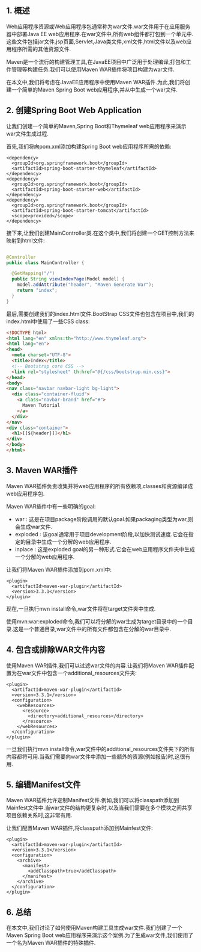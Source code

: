 ## 1. 概述

Web应用程序资源或Web应用程序包通常称为war文件.war文件用于在应用服务器中部署Java EE
web应用程序.在war文件中,所有web组件都打包到一个单元中.这些文件包括jar文件,jsp页面,Servlet,Java类文件,xml文件,html文件以及web应用程序所需的其他资源文件.

Maven是一个流行的构建管理工具,在JavaEE项目中广泛用于处理编译,打包和工件管理等构建任务.我们可以使用Maven WAR插件将项目构建为war文件.

在本文中,我们将考虑在JavaEE应用程序中使用Maven WAR插件.为此,我们将创建一个简单的Maven Spring Boot web应用程序,并从中生成一个war文件.

## 2. 创建Spring Boot Web Application

让我们创建一个简单的Maven,Spring Boot和Thymeleaf web应用程序来演示war文件生成过程.

首先,我们将向pom.xml添加构建Spring Boot web应用程序所需的依赖:

```
<dependency>
  <groupId>org.springframework.boot</groupId>
  <artifactId>spring-boot-starter-thymeleaf</artifactId>
</dependency>
<dependency>
  <groupId>org.springframework.boot</groupId>
  <artifactId>spring-boot-starter-web</artifactId>
</dependency>
<dependency>
  <groupId>org.springframework.boot</groupId>
  <artifactId>spring-boot-starter-tomcat</artifactId>
  <scope>provided</scope>
</dependency>
```

接下来,让我们创建MainController类.在这个类中,我们将创建一个GET控制方法来映射到html文件:

```java

@Controller
public class MainController {

  @GetMapping("/")
  public String viewIndexPage(Model model) {
    model.addAttribute("header", "Maven Generate War");
    return "index";
  }
}
```

最后,需要创建我们的index.html文件.BootStrap CSS文件也包含在项目中,我们的index.html中使用了一些CSS class:

```html
<!DOCTYPE html>
<html lang="en" xmlns:th="http://www.thymeleaf.org">
<html lang="en">
<head>
  <meta charset="UTF-8">
  <title>Index</title>
  <!-- Bootstrap core CSS -->
  <link rel="stylesheet" th:href="@{/css/bootstrap.min.css}">
</head>
<body>
<nav class="navbar navbar-light bg-light">
  <div class="container-fluid">
    <a class="navbar-brand" href="#">
      Maven Tutorial
    </a>
  </div>
</nav>
<div class="container">
  <h1>[[${header}]]</h1>
</div>
</body>
</html>
```

## 3. Maven WAR插件

Maven WAR插件负责收集并将web应用程序的所有依赖项,classes和资源编译成web应用程序包.

Maven WAR插件中有一些明确的goal:

+ war : 这是在项目package阶段调用的默认goal.如果packaging类型为war,则会生成war文件.
+ exploded : 该goal通常用于项目development阶段,以加快测试速度.它会在指定的目录中生成一个分解的web应用程序.
+ inplace : 这是exploded goal的另一种形式.它会在web应用程序文件夹中生成一个分解的web应用程序.

让我们将Maven WAR插件添加到pom.xml中:

```
<plugin>
  <artifactId>maven-war-plugin</artifactId>
  <version>3.3.1</version>
</plugin>
```

现在,一旦执行mvn install命令,war文件将在target文件夹中生成.

使用mvn:war:exploded命令,我们可以将分解的war生成为target目录中的一个目录.这是一个普通目录,war文件中的所有文件都包含在分解的war目录中.

## 4. 包含或排除WAR文件内容

使用Maven WAR插件,我们可以过滤war文件的内容.让我们将Maven WAR插件配置为在war文件中包含一个additional_resources文件夹:

```
<plugin>
  <artifactId>maven-war-plugin</artifactId>
  <version>3.3.1</version>
  <configuration>
    <webResources>
      <resource>
        <directory>additional_resources</directory>
      </resource>
    </webResources>
  </configuration>
</plugin>
```

一旦我们执行mvn install命令,war文件中的additional_resources文件夹下的所有内容都将可用.当我们需要向war文件中添加一些额外的资源(例如报告)时,这很有用.

## 5. 编辑Manifest文件

Maven WAR插件允许定制Manifest文件.例如,我们可以将classpath添加到Mainfest文件中.当war文件的结构更复杂时,以及当我们需要在多个模块之间共享项目依赖关系时,这非常有用.

让我们配置Maven WAR插件,将classpath添加到Mainfest文件:

```
<plugin>
  <artifactId>maven-war-plugin</artifactId>
  <version>3.3.1</version>
  <configuration>
    <archive>
      <manifest>
        <addClasspath>true</addClasspath>
      </manifest>
    </archive>
  </configuration>
</plugin>
```

## 6. 总结

在本文中,我们讨论了如何使用Maven构建工具生成war文件.我们创建了一个Maven Spring Boot web应用程序来演示这个案例.为了生成war文件,我们使用了一个名为Maven WAR插件的特殊插件.
